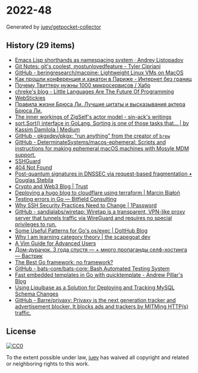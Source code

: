 # 2022-48

Generated by [juev/getpocket-collector](https://github.com/juev/getpocket-collector)

## History (29 items)

- [Emacs Lisp shorthands as namespacing system · Andrey Listopadov](https://andreyorst.gitlab.io/posts/2022-11-01-emacs-lisp-shorthands-as-namespacing-system/)
- [Git Notes: git's coolest, mostunlovedfeature - Tyler Cipriani](https://tylercipriani.com/blog/2022/11/19/git-notes-gits-coolest-most-unloved-feature/)
- [GitHub - beringresearch/macpine: Lightweight Linux VMs on MacOS](https://github.com/beringresearch/macpine)
- [Как прошли конференция и хакатон в Париже - Интернет без границ](https://internetborders.net/ru/blog/2022/11/23/paris-report/)
- [Почему Твиттеру нужны 1000 микросервисов / Хабр](https://habr.com/ru/articles/701788/)
- [chreke's blog - Little Languages Are The Future Of Programming](https://chreke.com/little-languages.html)
- [WebStickies](https://lawrencehook.com/ws/)
- [Правила жизни Брюса Ли. Лучшие цитаты и высказывания актера Брюса Ли.](https://www.pravilamag.ru/hero/45-bruce-lee/)
- [The inner workings of ZigSelf's actor model - sin-ack's writings](https://sin-ack.github.io/posts/zigself-actor/)
- [sort.Sort() interface in GoLang. Sorting is one of those tasks that… | by Kassim Damilola | Medium](https://medium.com/@kdnotes/sort-sort-interface-in-golang-1d263d96956d)
- [GitHub - pkgxdev/pkgx: “run anything” from the creator of `brew`](https://github.com/pkgxdev/pkgx)
- [GitHub - DeterminateSystems/macos-ephemeral: Scripts and instructions for making ephemeral macOS machines with Mosyle MDM support.](https://github.com/DeterminateSystems/macos-ephemeral)
- [SSHGuard](https://sshguard.net)
- [404 Not Found](https://righto.com/2022/11/a-bug-fix-in-8086-microprocessor.html)
- [Post-quantum signatures in DNSSEC via request-based fragmentation • Douglas Stebila](https://www.douglas.stebila.ca/research/papers/PQCrypto-GoeSte23/)
- [Crypto and Web3 Blog | Trust](https://trustwallet.com/blog)
- [Deploying a hugo blog to cloudflare using terraform | Marcin Białoń](https://bialon.net/post/deploying-hugo-blog-to-cloudflare-with-terraform/)
- [Testing errors in Go — Bitfield Consulting](https://bitfieldconsulting.com/golang/testing-errors)
- [Why SSH Security Practices Need to Change | 1Password](https://blog.1password.com/ssh-security-practices-changing/)
- [GitHub - sandialabs/wiretap: Wiretap is a transparent, VPN-like proxy server that tunnels traffic via WireGuard and requires no special privileges to run.](https://github.com/sandialabs/wiretap)
- [Some Useful Patterns for Go's os/exec | DoltHub Blog](https://www.dolthub.com/blog/2022-11-28-go-os-exec-patterns/)
- [Why I am learning category theory | the scapegoat dev](https://the.scapegoat.dev/why-i-am-learning-category-theory-1/)
- [A Vim Guide for Advanced Users](https://thevaluable.dev/vim-advanced/)
- [Дом-дурачок. 3 года спустя — + много пропаганды селф-хостинга — Вастрик](https://vas3k.blog/notes/homelab_2022/)
- [The Best Go framework: no framework?](https://threedots.tech/post/best-go-framework/)
- [GitHub - bats-core/bats-core: Bash Automated Testing System](https://github.com/bats-core/bats-core)
- [Fast embedded templates in Go with quicktemplate - Andrew Pillar's Blog](https://andrewpillar.com/programming/2022/11/29/fast-embedded-templates-in-go-with-quicktemplate/)
- [Using Liquibase as a Solution for Deploying and Tracking MySQL Schema Changes](https://www.percona.com/blog/using-liquibase-as-a-solution-for-deploying-and-tracking-mysql-schema-changes/)
- [GitHub - Barre/privaxy: Privaxy is the next generation tracker and advertisement blocker. It blocks ads and trackers by MITMing HTTP(s) traffic.](https://github.com/Barre/privaxy)

## License

[![CC0](https://mirrors.creativecommons.org/presskit/buttons/88x31/svg/cc-zero.svg)](https://creativecommons.org/publicdomain/zero/1.0/)

To the extent possible under law, [juev](https://github.com/juev) has waived all copyright and related or neighboring rights to this work.
